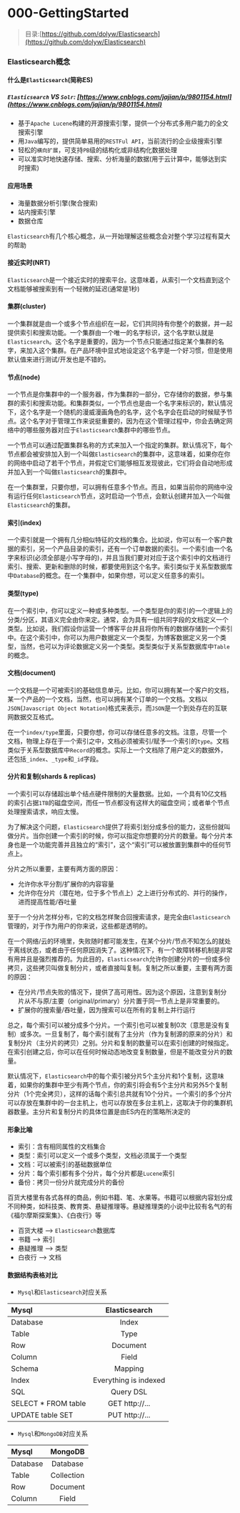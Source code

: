 # 000-GettingStarted

> 目录:[https://github.com/dolyw/Elasticsearch](https://github.com/dolyw/Elasticsearch)

### Elasticsearch概念

#### 什么是`Elasticsearch`(简称ES)

##### `Elasticsearch` VS `Solr`: [https://www.cnblogs.com/jajian/p/9801154.html](https://www.cnblogs.com/jajian/p/9801154.html)

* 基于`Apache Lucene`构建的开源搜索引擎，提供一个分布式多用户能力的全文搜索引擎
* 用`Java`编写的，提供简单易用的`RESTFul API`，当前流行的企业级搜索引擎
* 轻松的`横向扩展`，可支持`PB`级的结构化或非结构化数据处理
* 可以准实时地快速存储、搜索、分析海量的数据(用于云计算中，能够达到实时搜索)

#### 应用场景

* 海量数据分析引擎(聚合搜索)
* 站内搜索引擎
* 数据仓库

`Elasticsearch`有几个核心概念，从一开始理解这些概念会对整个学习过程有莫大的帮助

#### 接近实时(NRT)

`Elasticsearch`是一个接近实时的搜索平台。这意味着，从索引一个文档直到这个文档能够被搜索到有一个轻微的延迟(通常是1秒)

#### 集群(cluster)

一个集群就是由一个或多个节点组织在一起，它们共同持有你整个的数据，并一起提供索引和搜索功能。一个集群由一个唯一的名字标识，这个名字默认就是`Elasticsearch`。这个名字是重要的，因为一个节点只能通过指定某个集群的名字，来加入这个集群。在产品环境中显式地设定这个名字是一个好习惯，但是使用默认值来进行测试/开发也是不错的。

#### 节点(node)

一个节点是你集群中的一个服务器，作为集群的一部分，它存储你的数据，参与集群的索引和搜索功能。和集群类似，一个节点也是由一个名字来标识的，默认情况下，这个名字是一个随机的漫威漫画角色的名字，这个名字会在启动的时候赋予节点。这个名字对于管理工作来说挺重要的，因为在这个管理过程中，你会去确定网络中的哪些服务器对应于`Elasticsearch`集群中的哪些节点。

一个节点可以通过配置集群名称的方式来加入一个指定的集群。默认情况下，每个节点都会被安排加入到一个叫做`Elasticsearch`的集群中，这意味着，如果你在你的网络中启动了若干个节点，并假定它们能够相互发现彼此，它们将会自动地形成并加入到一个叫做`Elasticsearch`的集群中。

在一个集群里，只要你想，可以拥有任意多个节点。而且，如果当前你的网络中没有运行任何`Elasticsearch`节点，这时启动一个节点，会默认创建并加入一个叫做`Elasticsearch`的集群。

#### 索引(index)

一个索引就是一个拥有几分相似特征的文档的集合。比如说，你可以有一个客户数据的索引，另一个产品目录的索引，还有一个订单数据的索引。一个索引由一个名字来标识(必须全部是小写字母的)，并且当我们要对对应于这个索引中的文档进行索引、搜索、更新和删除的时候，都要使用到这个名字。索引类似于关系型数据库中`Database`的概念。在一个集群中，如果你想，可以定义任意多的索引。

#### 类型(type)

在一个索引中，你可以定义一种或多种类型。一个类型是你的索引的一个逻辑上的分类/分区，其语义完全由你来定。通常，会为具有一组共同字段的文档定义一个类型。比如说，我们假设你运营一个博客平台并且将你所有的数据存储到一个索引中。在这个索引中，你可以为用户数据定义一个类型，为博客数据定义另一个类型，当然，也可以为评论数据定义另一个类型。类型类似于关系型数据库中`Table`的概念。

#### 文档(document)

一个文档是一个可被索引的基础信息单元。比如，你可以拥有某一个客户的文档，某一个产品的一个文档，当然，也可以拥有某个订单的一个文档。文档以`JSON`(`Javascript Object Notation`)格式来表示，而`JSON`是一个到处存在的互联网数据交互格式。

在一个`index/type`里面，只要你想，你可以存储任意多的文档。注意，尽管一个文档，物理上存在于一个索引之中，文档必须被索引/赋予一个索引的`type`。文档类似于关系型数据库中`Record`的概念。实际上一个文档除了用户定义的数据外，还包括`_index`、`_type`和`_id`字段。

#### 分片和复制(shards & replicas) 

一个索引可以存储超出单个结点硬件限制的大量数据。比如，一个具有10亿文档的索引占据`1TB`的磁盘空间，而任一节点都没有这样大的磁盘空间；或者单个节点处理搜索请求，响应太慢。

为了解决这个问题，`Elasticsearch`提供了将索引划分成多份的能力，这些份就叫做分片。当你创建一个索引的时候，你可以指定你想要的分片的数量。每个分片本身也是一个功能完善并且独立的“索引”，这个“索引”可以被放置到集群中的任何节点上。 

分片之所以重要，主要有两方面的原因：

* 允许你水平分割/扩展你的内容容量
* 允许你在分片（潜在地，位于多个节点上）之上进行分布式的、并行的操作，进而提高性能/吞吐量

至于一个分片怎样分布，它的文档怎样聚合回搜索请求，是完全由`Elasticsearch`管理的，对于作为用户的你来说，这些都是透明的。

在一个网络/云的环境里，失败随时都可能发生，在某个分片/节点不知怎么的就处于离线状态，或者由于任何原因消失了。这种情况下，有一个故障转移机制是非常有用并且是强烈推荐的。为此目的，`Elasticsearch`允许你创建分片的一份或多份拷贝，这些拷贝叫做复制分片，或者直接叫复制。复制之所以重要，主要有两方面的原因：

* 在分片/节点失败的情况下，提供了高可用性。因为这个原因，注意到复制分片从不与原/主要（original/primary）分片置于同一节点上是非常重要的。
* 扩展你的搜索量/吞吐量，因为搜索可以在所有的复制上并行运行

总之，每个索引可以被分成多个分片。一个索引也可以被复制0次（意思是没有复制）或多次。一旦复制了，每个索引就有了主分片（作为复制源的原来的分片）和复制分片（主分片的拷贝）之别。分片和复制的数量可以在索引创建的时候指定。在索引创建之后，你可以在任何时候动态地改变复制数量，但是不能改变分片的数量。

默认情况下，`Elasticsearch`中的每个索引被分片5个主分片和1个复制，这意味着，如果你的集群中至少有两个节点，你的索引将会有5个主分片和另外5个复制分片（1个完全拷贝），这样的话每个索引总共就有10个分片。一个索引的多个分片可以存放在集群中的一台主机上，也可以存放在多台主机上，这取决于你的集群机器数量。主分片和复制分片的具体位置是由ES内在的策略所决定的

#### 形象比喻

* 索引：含有相同属性的文档集合
* 类型：索引可以定义一个或多个类型，文档必须属于一个类型
* 文档：可以被索引的基础数据单位
* 分片：每个索引都有多个分片，每个分片都是`Lucene`索引
* 备份：拷贝一份分片就完成分片的备份

百货大楼里有各式各样的商品，例如书籍、笔、水果等。书籍可以根据内容划分成不同种类，如科技类、教育类、悬疑推理等。悬疑推理类的小说中比较有名气的有《福尔摩斯探案集》、《白夜行》等

* 百货大楼 –> `Elasticsearch`数据库
* 书籍 –> 索引
* 悬疑推理 –> 类型
* 白夜行 –> 文档

#### 数据结构表格对比

* `Mysql`和`Elasticsearch`对应关系

|Mysql|Elasticsearch|
|:- |:-: |
|Database |Index |
|Table |Type |
|Row |Document |
|Column |Field |
|Schema |Mapping |
|Index |Everything is indexed |
|SQL |Query DSL |
|SELECT * FROM table |GET http://... |
|UPDATE table SET |PUT http://... |

* `Mysql`和`MongoDB`对应关系

|Mysql|MongoDB|
|:- |:-: |
|Database |Database |
|Table |Collection |
|Row |Document |
|Column |Field |
